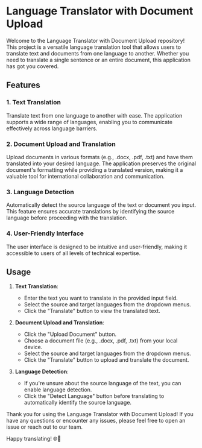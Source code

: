 # Language Translator with Document Upload

Welcome to the Language Translator with Document Upload repository! This project is a versatile language translation tool that allows users to translate text and documents from one language to another. Whether you need to translate a single sentence or an entire document, this application has got you covered.

## Features

### 1. Text Translation

Translate text from one language to another with ease. The application supports a wide range of languages, enabling you to communicate effectively across language barriers.

### 2. Document Upload and Translation

Upload documents in various formats (e.g., .docx, .pdf, .txt) and have them translated into your desired language. The application preserves the original document's formatting while providing a translated version, making it a valuable tool for international collaboration and communication.

### 3. Language Detection

Automatically detect the source language of the text or document you input. This feature ensures accurate translations by identifying the source language before proceeding with the translation.

### 4. User-Friendly Interface

The user interface is designed to be intuitive and user-friendly, making it accessible to users of all levels of technical expertise.



## Usage

1. **Text Translation**:
   - Enter the text you want to translate in the provided input field.
   - Select the source and target languages from the dropdown menus.
   - Click the "Translate" button to view the translated text.

2. **Document Upload and Translation**:
   - Click the "Upload Document" button.
   - Choose a document file (e.g., .docx, .pdf, .txt) from your local device.
   - Select the source and target languages from the dropdown menus.
   - Click the "Translate" button to upload and translate the document.

3. **Language Detection**:
   - If you're unsure about the source language of the text, you can enable language detection.
   - Click the "Detect Language" button before translating to automatically identify the source language.



Thank you for using the Language Translator with Document Upload! If you have any questions or encounter any issues, please feel free to open an issue or reach out to our team.

Happy translating! 🌐📜
